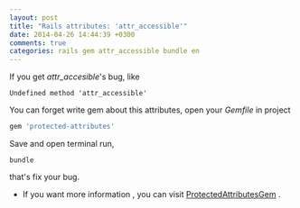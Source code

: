 ```yaml
---
layout: post
title: "Rails attributes: 'attr_accessible'"
date: 2014-04-26 14:44:39 +0300
comments: true
categories: rails gem attr_accessible bundle en
---
```


If you get *attr_accesible*'s bug, like

```
Undefined method 'attr_accessible'
```

You can forget write gem about this attributes, open your *Gemfile* in project

``` ruby
gem 'protected-attributes'
```

Save and open terminal run,

    bundle

that's fix your bug.

-  If you want more information , you can visit [ProtectedAttributesGem](https://github.com/rails/protected_attributes) .